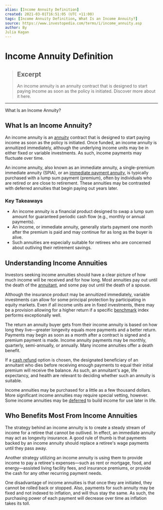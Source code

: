```yaml
---
alias: [Income Annuity Definition]
created: 2021-03-01T16:51:05 (UTC +11:00)
tags: [Income Annuity Definition, What Is an Income Annuity?]
source: https://www.investopedia.com/terms/i/income_annuity.asp
author: By
Julia Kagan
---
```


# Income Annuity Definition

> ## Excerpt
> An income annuity is an annuity contract that is designed to start paying income as soon as the policy is initiated. Discover more about it here.

---

What Is an Income Annuity?
## What Is an Income Annuity?

An income annuity is an [annuity](https://www.investopedia.com/terms/a/annuity.asp) contract that is designed to start paying income as soon as the policy is initiated. Once funded, an income annuity is annuitized immediately, although the underlying income units may be in either fixed or variable investments. As such, income payments may fluctuate over time.

An income annuity, also known as an immediate annuity, a single-premium immediate annuity (SPIA), or an [immediate payment annuity](https://www.investopedia.com/terms/i/immediatepaymentannuity.asp), is typically purchased with a lump sum payment (premium), often by individuals who are retired or are close to retirement. These annuities may be contrasted with deferred annuities that begin paying out years later.

### Key Takeaways

-   An income annuity is a financial product designed to swap a lump sum amount for guaranteed periodic cash flow (e.g., monthly or annual payments).
-   An income, or immediate annuity, generally starts payment one month after the premium is paid and may continue for as long as the buyer is alive.
-   Such annuities are especially suitable for retirees who are concerned about outliving their retirement savings.

## Understanding Income Annuities

Investors seeking income annuities should have a clear picture of how much income will be received and for how long. Most annuities pay out until the death of the [annuitant](https://www.investopedia.com/terms/a/annuitant.asp), and some pay out until the death of a spouse.

Although the insurance product may be annuitized immediately, variable investments can allow for some principal protection by participating in equity markets. Even if all income units are in fixed investments, there may be a provision allowing for a higher return if a specific [benchmark](https://www.investopedia.com/terms/b/benchmark.asp) index performs exceptionally well.

The return an annuity buyer gets from their income annuity is based on how long they live—greater longevity equals more payments and a better return. Payments may begin as soon as a month after a contract is signed and a premium payment is made. Income annuity payments may be monthly, quarterly, semi-annually, or annually. Many income annuities offer a death benefit.

If a [cash refund](https://www.investopedia.com/terms/c/cash-refund-annuity.asp) option is chosen, the designated beneficiary of an annuitant who dies before receiving enough payments to equal their initial premium will receive the balance. As such, an annuitant's age, life expectancy, and health are relevant to deciding whether such an annuity is suitable.

Income annuities may be purchased for a little as a few thousand dollars. More significant income annuities may require special vetting, however. Some income annuities may be [deferred](https://www.investopedia.com/terms/d/deferredannuity.asp) to build income for use later in life.

## Who Benefits Most From Income Annuities

The strategy behind an income annuity is to create a steady stream of income for a retiree that cannot be outlived. In effect, an immediate annuity may act as longevity insurance. A good rule of thumb is that payments backed by an income annuity should replace a retiree's wage payments until they pass away.

Another strategy utilizing an income annuity is using them to provide income to pay a retiree's expenses—such as rent or mortgage, food, and energy—assisted living facility fees, and insurance premiums, or provide the cash for any other recurring payment needs.

One disadvantage of income annuities is that once they are initiated, they cannot be rolled back or stopped. Also, payments for such annuity may be fixed and not indexed to inflation, and will thus stay the same. As such, the purchasing power of each payment will decrease over time as inflation takes its toll.
